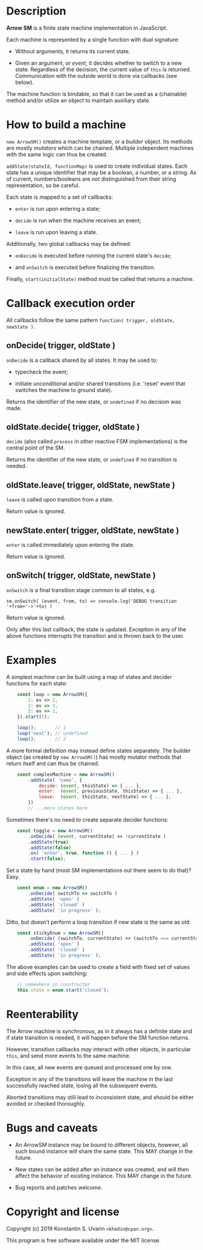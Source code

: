 # Description

**Arrow SM** is a finite state machine implementation in JavaScript.

Each machine is represented by a single function with dual signature:

* Without arguments, it returns its current state.

* Given an argument, or _event_, it decides whether to switch to a new state.
Regardless of the decision, the current value of `this` is returned.
Communication with the outside world is done via callbacks (see below).

The machine function is bindable, so that it can be used as a (chainable) method
and/or utilize an object to maintain auxiliary state.

# How to build a machine

`new ArrowSM()` creates a machine template, or a  _builder_ object.
Its methods are mostly _mutators_ which can be chained.
Multiple independent machines with the same logic can thus be created.

`addState(stateId, functionMap)` is used to create individual states.
Each state has a unique identifier that may be a boolean, a number, or a string.
As of current, numbers/booleans are _not_ distinguished
from their string representation, so be careful.

Each state is mapped to a set of callbacks:

* `enter` is run upon entering a state;

* `decide` is run when the machine receives an event;

* `leave` is run upon leaving a state.

Additionally, two global callbacks may be defined:

* `onDecide` is executed before running the current state's `decide`;

* and `onSwitch` is executed before finalizing the transition.

Finally, `start(initialState)` method must be called
that returns a machine.

# Callback execution order

All callbacks follow the same pattern
`function( trigger, oldState, newState )`.

## onDecide( trigger, oldState )

`onDecide` is a callback shared by all states. It may be used to:

* typecheck the event;

* initiate unconditional and/or shared transitions
(i.e. 'reset' event that switches the machine to ground state).

Returns the identifier of the new state,
or `undefined` if no decision was made.

## oldState.decide( trigger, oldState )

`decide` (also called `process` in other reactive FSM implementations)
is the central point of the SM.

Returns the identifier of the new state,
or `undefined` if no transition is needed.

## oldState.leave( trigger, oldState, newState )

`leave` is called upon transition from a state.

Return value is ignored.

## newState.enter( trigger, oldState, newState )

`enter` is called immediately upon entering the state.

Return value is ignored.

## onSwitch( trigger, oldState, newState )

`onSwitch` is a final transition stage common to all states, e.g.

    sm.onSwitch( (event, from, to) => console.log('DEBUG transition '+from+'->'+to) )

Return value is ignored.

Only after this last callback, the state is updated.
Exception in any of the above functions interrupts the transition
and is thrown back to the user.

# Examples

A simplest machine can be built using a map of states and decider functions
for each state:

```javascript
    const loop = new ArrowSM({
        1: ev => 2,
        2: ev => 3,
        3: ev => 1,
    }).start(1);

    loop();       // 1
    loop('next'); // undefined
    loop();       // 2
```

A more formal definition may instead define states separately.
The builder object (as created by `new ArrowSM()`) has mostly
mutator methods that return itself and can thus be chained.

```javascript
    const complexMachine = new ArrowSM()
        .addState( 'name', {
            decide: (event, thisState) => { ... },
            enter:  (event, previousState, thisState) => { ... },
            leave:  (event, thisState, nextState) => { ... },
        })
        // ...more states here
```

Sometimes there's no need to create separate decider functions:

```javascript
    const toggle = new ArrowSM()
        .onDecide( (event, currentState) => !currentState )
        .addState(true)
        .addState(false)
        .on( 'enter', true, function () { ... } )
        .start(false);
```

Set a state by hand (most SM implementations out there seem to do that)? Easy.

```javascript
    const enum = new ArrowSM()
        .onDecide( switchTo => switchTo )
        .addState( 'open' )
        .addState( 'closed' )
        .addState( 'in progress' );
```

Ditto, but doesn't perform a loop transition if new state is the same as old:

```javascript
    const stickyEnum = new ArrowSM()
        .onDecide( (switchTo, currentState) => (switchTo === currentState) ? undefined : switchTo )
        .addState( 'open' )
        .addState( 'closed' )
        .addState( 'in progress' );
```

The above examples can be used to create a field with fixed set of values
and side effects upon switching:

```javascript
    // somewhere in constructor
    this.state = enum.start('closed');
```

# Reenterability

The Arrow machine is _synchronous_, as in it always has a definite state
and if state transition is needed, it will happen before the SM function returns.

However, transition callbacks _may_ interact with other objects,
in particular `this`, and send more events to the same machine.

In this case, all new events are queued and processed one by one.

Exception in any of the transitions will leave the machine in the last
successfully reached state, losing all the subsequent events.

Aborted transitions may still lead to inconsistent state,
and should be either avoided or checked thoroughly.

# Bugs and caveats

* An ArrowSM instance may be bound to different objects, however,
all such bound instance will share the same state.
This MAY change in the future.

* New states can be added after an instance was created,
and will then affect the behavior of existing instance.
This MAY change in the future.

* Bug reports and patches welcome.

# Copyright and license

Copyright (c) 2019 Konstantin S. Uvarin `<khedin@cpan.org>`.

This program is free software available under the MIT license.

